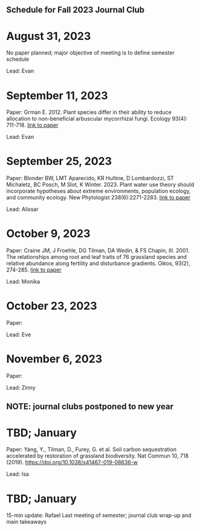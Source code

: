 ## Schedule for Fall 2023 Journal Club

# August 31, 2023
No paper planned; major objective of meeting is to define semester schedule

Lead: Evan

# September 11, 2023
Paper: Grman E. 2012. Plant species differ in their ability to reduce allocation to non-beneficial arbuscular mycorrhizal fungi. Ecology 93(4): 711-718. [link to paper](https://doi.org/10.1890/11-1358.1)

Lead: Evan

# September 25, 2023
Paper: Blonder BW, LMT Aparecido, KR Hultine, D Lombardozzi, ST Michaletz, BC Posch, M Slot, K Winter. 2023. Plant water use theory should incorporate hypotheses about extreme environments, population ecology, and community ecology. New Phytologist 238(6):2271-2283. [link to paper](https://doi.org/10.1111/nph.18800)

Lead: Alissar

# October 9, 2023
Paper: Craine JM, J Froehle, DG Tilman, DA Wedin, & FS Chapin, III. 2001. The relationships among root and leaf traits of 76 grassland species and relative abundance along fertility and disturbance gradients. Oikos, 93(2), 274-285. [link to paper](https://onlinelibrary.wiley.com/doi/10.1034/j.1600-0706.2001.930210.x)

Lead: Monika

# October 23, 2023
Paper:

Lead: Eve

# November 6, 2023
Paper:

Lead: Zinny

## NOTE: journal clubs postponed to new year

# TBD; January 
Paper: Yang, Y., Tilman, D., Furey, G. et al. Soil carbon sequestration accelerated by restoration of grassland biodiversity. Nat Commun 10, 718 (2019). https://doi.org/10.1038/s41467-019-08636-w

Lead: Isa

# TBD; January
15-min update: Rafael
Last meeting of semester; journal club wrap-up and main takeaways
